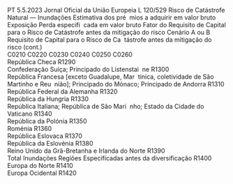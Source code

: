PT  5.5.2023 Jornal Oficial da União Europeia L 120/529
 Risco de Catástrofe Natural — Inundações  Estimativa dos pré ­
mios a adquirir em 
valor bruto  Exposição  Perda especifi ­
cada em valor 
bruto  Fator do Requisito 
de Capital para o 
Risco de Catástrofe 
antes da mitigação 
do risco  Cenário A ou 
B Requisito de Capital 
para o Risco de Ca ­
tástrofe antes da 
mitigação do risco  (cont.)  
C0210  C0220  C0230  C0240  C0250  C0260  
República Checa  R1290  
Confederação Suíça; Principado do Listenstai ­
ne  R1300  
República Francesa [exceto Guadalupe, Mar ­
tinica, coletividade de São Martinho e Reu ­
nião]; Principado do Mónaco; Principado de 
Andorra  R1310  
República Federal da Alemanha  R1320  
República da Hungria  R1330  
República Italiana; República de São Mari ­
nho; Estado da Cidade do Vaticano  R1340  
República da Polónia  R1350  
Roménia  R1360  
República Eslovaca  R1370  
República da Eslovénia  R1380  
Reino Unido da Grã-Bretanha e Irlanda do 
Norte  R1390  
Total Inundações Regiões Especificadas 
antes da diversificação  R1400  
Europa do Norte  R1410  
Europa Ocidental  R1420